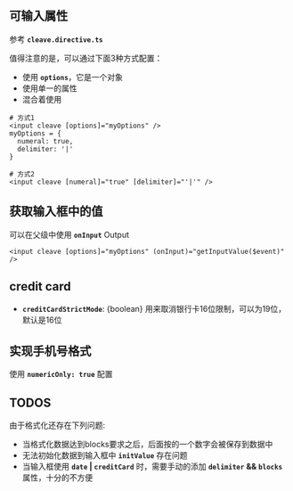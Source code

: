 ## 可输入属性
参考 **`cleave.directive.ts`**

值得注意的是，可以通过下面3种方式配置：
  - 使用 **`options`**，它是一个对象
  - 使用单一的属性
  - 混合着使用

```
# 方式1
<input cleave [options]="myOptions" />
myOptions = {
  numeral: true,
  delimiter: '|'
}

# 方式2
<input cleave [numeral]="true" [delimiter]="'|'" />
```

## 获取输入框中的值

可以在父级中使用 **`onInput`** Output

```
<input cleave [options]="myOptions" (onInput)="getInputValue($event)" />
```

## credit card

  - **`creditCardStrictMode`**: {boolean} 用来取消银行卡16位限制，可以为19位，默认是16位

## 实现手机号格式

使用 **`numericOnly: true`** 配置


## TODOS
由于格式化还存在下列问题:
  - 当格式化数据达到blocks要求之后，后面按的一个数字会被保存到数据中
  - 无法初始化数据到输入框中 **`initValue`** 存在问题
  - 当输入框使用 **`date` | `creditCard`** 时，需要手动的添加 **`delimiter` && `blocks`** 属性，十分的不方便
